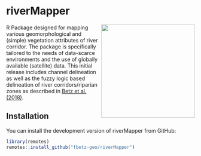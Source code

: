 
<!-- README.md is generated from README.Rmd. Please edit that file -->

# riverMapper
<a href="https://github.com/fbetz-geo/riverMapper"><img align="right" src="https://github.com/fbetz-geo/riverMapper/blob/main/vignettes/riverMapper.png" height="250" width="250"/></a>

<!-- badges: start -->
<!-- badges: end -->

R Package designed for mapping various geomorphological and (simple)
vegetation attributes of river corridor. The package is specifically
tailored to the needs of data-scarce environments and the use of
globally available (satellite) data. This initial release includes channel delineation as well as the fuzzy logic based delineation of river corridors/riparian zones as described in [Betz et al. (2018)](https://doi.org/10.1016/j.geomorph.2018.01.024). 

## Installation

You can install the development version of riverMapper from GitHub:

``` r
library(remotes)
remotes::install_github("fbetz-geo/riverMapper")
```


